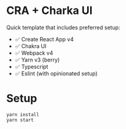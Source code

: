 # CRA + Charka UI

Quick template that includes preferred setup:

 * ✅ Create React App v4
 * ✅ Chakra UI
 * ✅ Webpack v4
 * ✅ Yarn v3 (berry)
 * ✅ Typescript
 * ✅ Eslint (with opinionated setup)


# Setup

```
yarn install
yarn start
```
